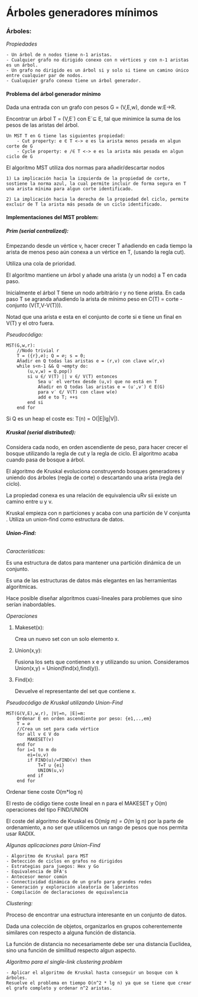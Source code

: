 # Árboles generadores mínimos

### **Árboles:**

*Propiedades*

    - Un árbol de n nodos tiene n-1 aristas.
    - Cualquier grafo no dirigido conexo con n vértices y con n-1 aristas es un árbol. 
    - Un grafo no dirigido es un árbol si y solo si tiene un camino único entre cualquier par de nodos.
    - Cualuquier grafo conexo tiene un árbol generador. 
    
#### **Problema del árbol generador mínimo**

Dada una entrada con un grafo con pesos G = (V,E,w), donde w:E->R.

Encontrar un árbol T = (V,E´) con E´⊆ E, tal que minimice la suma de los pesos de las aristas del árbol.

    Un MST T en G tiene las siguientes propiedad:
        - Cut property: e ∈ T <-> e es la arista menos pesada en algun corte de G
        - Cycle property: e /∈ T <-> e es la arista más pesada en algun ciclo de G
        
El algoritmo MST utiliza dos normas para añadir/descartar nodos

    1) La implicación hacia la izquierda de la propiedad de corte, sostiene la norma azul, la cual permite incluir de forma segura en T una arista mínima para algun corte identificado.
    
    2) La implicación hacia la derecha de la propiedad del ciclo, permite excluir de T la arista más pesada de un ciclo identificado.
    
#### **Implementaciones del MST problem:**

##### **Prim (serial centralized):**

Empezando desde un vértice v, hacer crecer T añadiendo en cada tiempo la arista de menos peso aún conexa a un vértice en T, (usando la regla cut).

Utiliza una cola de prioridad.

El algoritmo mantiene un árbol y añade una arista (y un nodo) a T en cada paso. 

Inicialmente el árbol T tiene un nodo arbitrário r y no tiene arista. 
En cada paso T se agranda añadiendo la arista de mínimo peso en C(T) = corte - conjunto (V(T,V-V(T))).

Notad que una arista e esta en el conjunto de corte si e tiene un final en V(T) y el otro fuera. 


*Pseudocódigo:*

    MST(G,w,r):
        //Nodo trivial r
        T = ({r},∅); Q = ∅; s = 0;
        Añadir en Q todas las aristas e = (r,v) con clave w(r,v)
        while s<n-1 && Q ¬empty do:
            (u,v,w) = Q.pop()
            si u ∈/ V(T) || v ∈/ V(T) entonces
                Sea u′ el vertex desde (u,v) que no está en T 
                Añadir en Q todas las aristas e = (u′,v′) ∈ E(G) 
                para v′ ∈/ V(T) con clave w(e)
                add e to T; ++s
            end si
        end for

Si Q es un heap el coste es: T(n) = O(|E|lg|V|).

##### **Kruskal (serial distributed):**

Considera cada nodo, en orden ascendiente de peso, para hacer crecer el bosque utilizando la regla de cut y la regla de ciclo. El algoritmo acaba cuando pasa de bosque a árbol. 

El algoritmo de Kruskal evoluciona construyendo bosques generadores y uniendo dos árboles (regla de corte) o descartando una arista (regla del ciclo). 

La propiedad conexa es una relación de equivalencia uRv sii existe un camino entre u y v.

Kruskal empieza con n particiones y acaba con una partición de V conjunta
.
Utiliza un union-find como estructura de datos. 

###### **Union-Find:**

*Características:*

Es una estructura de datos para mantener una partición dinámica de un conjunto. 

Es una de las estructuras de datos más elegantes en las herramientas algoritmicas. 

Hace posible diseñar algoritmos cuasi-lineales para problemes que sino serían inabordables. 


*Operaciones*

1. Makeset(x): 
    
    Crea un nuevo set con un solo elemento x.

2. Union(x,y):
    
    Fusiona los sets que contienen x e y utilizando su union.
    Consideramos Union(x,y) = Union(find(x),find(y)).

3. Find(x):
    
    Devuelve el representante del set que contiene x. 

*Pseudocódigo de Kruskal utilizando Union-Find*

    MST(G(V,E),w,r), |V|=n, |E|=m:
        Ordenar E en orden ascendiente por peso: {e1,..,em}
        T = ∅
        //Crea un set para cada vértice
        for all v ∈ V do
            MAKESET(v)
        end for
        for i=1 to m do
            ei=(u,v)
            if FIND(u)/=FIND(v) then
                T=T ∪ {ei}
                UNION(u,v)
            end if
        end for

Ordenar tiene coste O(m*log n)

El resto de código tiene coste lineal en n para el MAKESET y O(m) operaciones del tipo FIND/UNION

El coste del algoritmo de Kruskal es O(m*lg m) = O(m* lg n) por la parte de ordenamiento, a no ser que utilicemos un rango de pesos que nos permita usar RADIX.

*Algunas aplicaciones para Union-Find*

    - Algoritmo de Kruskal para MST
    - Detección de ciclos en grafos no dirigidos
    - Estrategias para juegos: Hex y Go
    - Equivalencia de DFA's
    - Antecesor menor común
    - Connectividad dinámica de un grafo para grandes redes
    - Generación y exploración aleatoria de laberintos
    - Compilación de declaraciones de equivalencia
    
*Clustering:*

Proceso de encontrar una estructura interesante en un conjunto de datos. 

Dada una colección de objetos, organizarlos en grupos coherentemente similares con respecto a alguna función de distancia. 

La función de distancia no necesariamente debe ser una distancia Euclidea, sino una función de similitud respecto algun aspecto. 

*Algoritmo para el single-link clustering problem*

    - Aplicar el algoritmo de Kruskal hasta conseguir un bosque con k árboles. 
    Resuelve el problema en tiempo O(n^2 * lg n) ya que se tiene que crear el grafo completo y ordenar n^2 aristas. 
